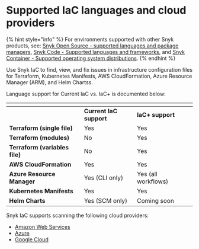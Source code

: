 # Supported IaC languages and cloud providers

{% hint style="info" %}
For environments supported with other Snyk products, see: [Snyk Open Source - supported languages and package managers](../../scan-applications/snyk-open-source/snyk-open-source-supported-languages-and-package-managers/), [Snyk Code - Supported languages and frameworks](../../scan-applications/snyk-code/snyk-code-language-and-framework-support.md), and [Snyk Container - Supported operating system distributions](../../scan-applications/snyk-container/how-snyk-container-works/supported-operating-system-distributions.md).
{% endhint %}

Use Snyk IaC to find, view, and fix issues in infrastructure configuration files for Terraform, Kubernetes Manifests, AWS CloudFormation, Azure Resource Manager (ARM), and Helm Chartss.

Language support for Current IaC vs. IaC+ is documented below:

<table data-header-hidden><thead><tr><th width="271"></th><th width="218.33333333333331"></th><th width="224"></th></tr></thead><tbody><tr><td></td><td><strong>Current IaC support</strong></td><td><strong>IaC+ support</strong></td></tr><tr><td><strong>Terraform (single file)</strong></td><td>Yes</td><td>Yes</td></tr><tr><td><strong>Terraform (modules)</strong></td><td>No</td><td>Yes</td></tr><tr><td><strong>Terraform (variables file)</strong></td><td>No</td><td>Yes</td></tr><tr><td><strong>AWS CloudFormation</strong></td><td>Yes</td><td>Yes</td></tr><tr><td><strong>Azure Resource Manager</strong></td><td>Yes (CLI only)</td><td>Yes (all workflows)</td></tr><tr><td><strong>Kubernetes Manifests</strong></td><td>Yes</td><td>Yes</td></tr><tr><td><strong>Helm Charts</strong></td><td>Yes (SCM only)</td><td>Coming soon</td></tr></tbody></table>

Snyk IaC supports scanning the following cloud providers:

* [Amazon Web Services](../../integrations/cloud-platforms-integrations/aws-integration/)
* [Azure](../../integrations/cloud-platforms-integrations/azure-integration-for-cloud-configurations/)
* [Google Cloud](../../integrations/cloud-platforms-integrations/google-cloud-integration/)
